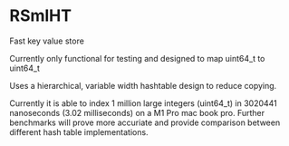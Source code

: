 # RSmlHT
Fast key value store

Currently only functional for testing and designed to map uint64_t to uint64_t

Uses a hierarchical, variable width hashtable design to reduce copying.

Currently it is able to index 1 million large integers (uint64_t) in 3020441 nanoseconds (3.02 milliseconds) on a M1 Pro mac book pro. Further benchmarks will prove more accuriate and provide comparison between different hash table implementations. 
